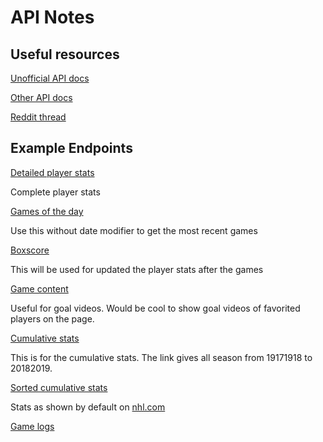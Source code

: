 # API Notes

## Useful resources

[Unofficial API docs](https://gitlab.com/dword4/nhlapi/tree/master/)

[Other API docs](https://github.com/erunion/sport-api-specifications/tree/master/nhl)

[Reddit thread](https://www.reddit.com/r/hockey/comments/7p7o70/documenting_the_nhl_api/)

## Example Endpoints

[Detailed player stats](<https://statsapi.web.nhl.com/api/v1/people/8476887?hydrate=stats(splits=statsSingleSeason)>)

Complete player stats

[Games of the day](https://statsapi.web.nhl.com/api/v1/schedule?date=2019-01-09)

Use this without date modifier to get the most recent games

[Boxscore](https://statsapi.web.nhl.com/api/v1/game/2018020668/boxscore)

This will be used for updated the player stats after the games

[Game content](https://statsapi.web.nhl.com/api/v1/game/2018020668/content)

Useful for goal videos. Would be cool to show goal videos of favorited players on the page.

[Cumulative stats](https://api.nhle.com/stats/rest/skaters?isAggregate=true&reportType=basic&isGame=false&reportName=skatersummary&cayenneExp=leagueId=133%20and%20gameTypeId=2%20and%20seasonId%3E=19171918%20and%20seasonId%3C=20182019)

This is for the cumulative stats. The link gives all season from 19171918 to 20182019.

[Sorted cumulative stats](https://api.nhle.com/stats/rest/skaters?isAggregate=true&reportType=basic&isGame=false&reportName=skatersummary&sort=[{%22property%22:%22points%22,%22direction%22:%22DESC%22},{%22property%22:%22goals%22,%22direction%22:%22DESC%22},{%22property%22:%22assists%22,%22direction%22:%22DESC%22}]&cayenneExp=leagueId=133%20and%20gameTypeId=2%20and%20seasonId%3E=20182019%20and%20seasonId%3C=20182019)

Stats as shown by default on [nhl.com](http://www.nhl.com)

[Game logs](https://statsapi.web.nhl.com/api/v1/people/8471698/stats?stats=gameLog&season=20182019)
